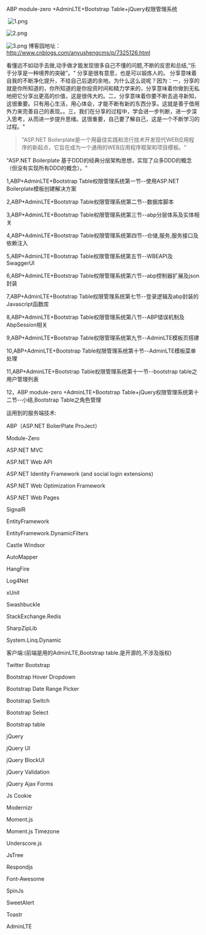 ABP module-zero +AdminLTE+Bootstrap Table+jQuery权限管理系统

 ![1.png](http://upload-images.jianshu.io/upload_images/6855212-8d191ff98c8946f2.png?imageMogr2/auto-orient/strip%7CimageView2/2/w/1240)

![2.png](http://upload-images.jianshu.io/upload_images/6855212-7a978b6886d1768c.png?imageMogr2/auto-orient/strip%7CimageView2/2/w/1240)

![3.png](http://upload-images.jianshu.io/upload_images/6855212-db94be8a19ad98d6.png?imageMogr2/auto-orient/strip%7CimageView2/2/w/1240)
博客园地址：http://www.cnblogs.com/anyushengcms/p/7325126.html

  看懂远不如动手去做,动手做才能发现很多自己不懂的问题,不断的反思和总结,“乐于分享是一种境界的突破”。" 分享是很有意思，也是可以锻炼人的。 分享意味着自我的不断净化提升，不给自己后退的余地。为什么这么说呢？因为：一，分享的就是你所知道的，你所知道的是你投资时间和精力学来的，分享意味着你做到无私地把它分享出更高的价值，这是很伟大的。二，分享意味着你要不断去追寻新知，这很重要。只有用心生活，用心体会，才能不断有新的东西分享。这就是善于借用外力来完善自己的表现。。三，我们在分享的过程中，学会进一步判断，进一步深入思考，从而进一步提升思绪。这很重要，自己要了解自己，这是一个不断学习的过程。"

> "ASP.NET Boilerplate是一个用最佳实践和流行技术开发现代WEB应用程序的新起点，它旨在成为一个通用的WEB应用程序框架和项目模板。"

"ASP.NET Boilerplate 基于DDD的经典分层架构思想，实现了众多DDD的概念（但没有实现所有DDD的概念）。"


1,ABP+AdminLTE+Bootstrap Table权限管理系统第一节--使用ASP.NET Boilerplate模板创建解决方案

2,ABP+AdminLTE+Bootstrap Table权限管理系统第二节--数据库脚本

3,ABP+AdminLTE+Bootstrap Table权限管理系统第三节--abp分层体系及实体相关

4,ABP+AdminLTE+Bootstrap Table权限管理系统第四节--仓储,服务,服务接口及依赖注入

5,ABP+AdminLTE+Bootstrap Table权限管理系统第五节--WBEAPI及SwaggerUI

6,ABP+AdminLTE+Bootstrap Table权限管理系统第六节--abp控制器扩展及json封装

7,ABP+AdminLTE+Bootstrap Table权限管理系统第七节--登录逻辑及abp封装的Javascript函数库

8,ABP+AdminLTE+Bootstrap Table权限管理系统第八节--ABP错误机制及AbpSession相关

9,ABP+AdminLTE+Bootstrap Table权限管理系统第九节--AdminLTE模板页搭建

10,ABP+AdminLTE+Bootstrap Table权限管理系统第十节--AdminLTE模板菜单处理

11,ABP+AdminLTE+Bootstrap Table权限管理系统第十一节--bootstrap table之用户管理列表

12，ABP module-zero +AdminLTE+Bootstrap Table+jQuery权限管理系统第十二节--小结,Bootstrap Table之角色管理

运用到的服务端技术:

ABP（ASP.NET BolierPlate ProJect）

Module-Zero

ASP.NET MVC

ASP.NET Web API

ASP.NET Identity Framework (and social login extensions)

ASP.NET Web Optimization Framework

ASP.NET Web Pages

SignalR

EntityFramework

EntityFramework.DynamicFilters

Castle Windsor

AutoMapper

HangFire

Log4Net

xUnit

Swashbuckle

StackExchange.Redis

SharpZipLib

System.Linq.Dynamic

客户端:(前端是用的AdminLTE,Bootstrap  table.是开源的,不涉及版权)

Twitter Bootstrap

Bootstrap Hover Dropdown

Bootstrap Date Range Picker

Bootstrap Switch

Bootstrap Select

Bootstrap table

jQuery

jQuery UI

jQuery BlockUI

jQuery Validation

jQuery Ajax Forms

Js Cookie

Modernizr

Moment.js

Moment.js Timezone

Underscore.js

JsTree

Respondjs

Font-Awesome

SpinJs

SweetAlert

Toastr

AdminLTE


